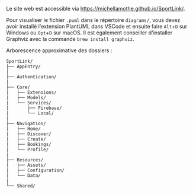 Le site web est accessible via https://michellamothe.github.io/SportLink/.

Pour visualiser le fichier `.puml` dans le répertoire `diagrams/`, vous devez avoir installé l'extension PlantUML dans VSCode et ensuite faire `Alt`+`D` sur Windows ou `Opt`+`D` sur macOS. Il est également conseiller d'installer Graphviz avec la commande `brew install graphviz`.

Arborescence approximative des dossiers :
```plaintext
SportLink/
├── AppEntry/
|
├── Authentication/
|
├── Core/
|   ├── Extensions/
|   ├── Models/
|   └── Services/
|       ├── Firebase/
|       └── Local/
|
├── Navigation/
|   ├── Home/
|   ├── Discover/
|   ├── Create/
|   ├── Bookings/
|   └── Profile/
|   
├── Resources/
|   ├── Assets/
|   ├── Configuration/
|   └── Data/
|
└── Shared/
```
